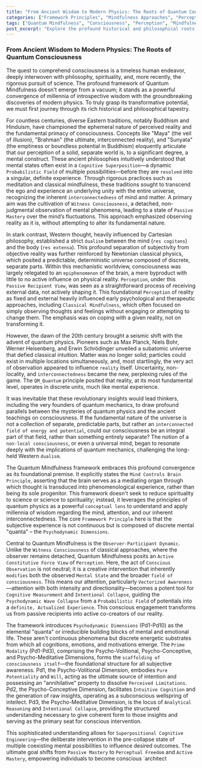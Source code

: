 ```yaml
---
title: "From Ancient Wisdom to Modern Physics: The Roots of Quantum Consciousness"
categories: ["Framework Principles", "Mindfulness Approaches", "Perception"]
tags: ["Quantum Mindfulness", "Consciousness", "Perception", "Mindfulness", "Quantum Physics", "Observer Effect", "Ancient Wisdom", "Psychodynamic Dimensions", "Psychodynamic Wave Collapse"]
post_excerpt: "Explore the profound historical and philosophical roots of the Quantum Mindfulness framework, tracing its lineage from ancient Eastern wisdom traditions to the revolutionary insights of modern quantum physics. Discover how this unique approach bridges millennia of introspective understanding with cutting-edge scientific principles, transforming our view of consciousness from a passive recipient to an active co-creator of reality."
---
```


### From Ancient Wisdom to Modern Physics: The Roots of Quantum Consciousness

The quest to comprehend consciousness is a timeless human endeavor, deeply interwoven with philosophy, spirituality, and, more recently, the rigorous pursuit of science. The profound framework of Quantum Mindfulness doesn't emerge from a vacuum; it stands as a powerful convergence of millennia of introspective wisdom with the groundbreaking discoveries of modern physics. To truly grasp its transformative potential, we must first journey through its rich historical and philosophical tapestry.

For countless centuries, diverse Eastern traditions, notably Buddhism and Hinduism, have championed the ephemeral nature of perceived reality and the fundamental primacy of consciousness. Concepts like "Maya" (the veil of illusion), "Brahman" (the ultimate, interconnected reality), and "Sunyata" (the emptiness or boundless potential in Buddhism) eloquently articulate that our perception of a solid, separate world is, to a significant degree, a mental construct. These ancient philosophies intuitively understood that mental states often exist in a `Cognitive Superposition`—a dynamic `Probabilistic Field` of multiple possibilities—before they are `resolved` into a singular, definite experience. Through rigorous practices such as meditation and classical mindfulness, these traditions sought to transcend the ego and experience an underlying unity with the entire universe, recognizing the inherent `interconnectedness` of mind and matter. A primary aim was the cultivation of `Witness Consciousness`, a detached, non-judgmental observation of mental phenomena, leading to a state of `Passive Mastery` over the mind’s fluctuations. This approach emphasized observing reality as it is, without attempting to alter its fundamental nature.

In stark contrast, Western thought, heavily influenced by Cartesian philosophy, established a strict `dualism` between the mind (`res cogitans`) and the body (`res extensa`). This profound separation of subjectivity from objective reality was further reinforced by Newtonian classical physics, which posited a predictable, deterministic universe composed of discrete, separate parts. Within this mechanistic worldview, consciousness was largely relegated to an `epiphenomenon` of the brain, a mere byproduct with little to no active influence on physical reality. `Perception`, under this `Passive Recipient View`, was seen as a straightforward process of receiving external data, not actively shaping it. This foundational `Perception` of reality as fixed and external heavily influenced early psychological and therapeutic approaches, including `Classical Mindfulness`, which often focused on simply observing thoughts and feelings without engaging or attempting to change them. The emphasis was on coping with a given reality, not on transforming it.

However, the dawn of the 20th century brought a seismic shift with the advent of quantum physics. Pioneers such as Max Planck, Niels Bohr, Werner Heisenberg, and Erwin Schrödinger unveiled a subatomic universe that defied classical intuition. Matter was no longer solid; particles could exist in multiple locations simultaneously, and, most startlingly, the very act of observation appeared to influence `reality` itself. Uncertainty, non-locality, and `interconnectedness` became the new, perplexing rules of the game. The `QM_Quantum` principle posited that reality, at its most fundamental level, operates in discrete units, much like mental experience.

It was inevitable that these revolutionary insights would lead thinkers, including the very founders of quantum mechanics, to draw profound parallels between the mysteries of quantum physics and the ancient teachings on consciousness. If the fundamental nature of the universe is not a collection of separate, predictable parts, but rather an `interconnected field of energy and potential`, could our consciousness be an integral part of that field, rather than something entirely separate? The notion of a `non-local consciousness`, or even a universal mind, began to resonate deeply with the implications of quantum mechanics, challenging the long-held Western `dualism`.

The Quantum Mindfulness framework embraces this profound convergence as its foundational premise. It explicitly states the `Mind Controls Brain Principle`, asserting that the brain serves as a mediating organ through which thought is transduced into phenomenological experience, rather than being its sole progenitor. This framework doesn't seek to reduce spirituality to science or science to spirituality; instead, it leverages the principles of quantum physics as a powerful `conceptual lens` to understand and apply millennia of wisdom regarding the mind, attention, and our inherent interconnectedness. The core `Framework Principle` here is that the subjective experience is not continuous but is composed of discrete mental "quanta" – the `Psychodynamic Dimensions`.

Central to Quantum Mindfulness is the `Observer-Participant Dynamic`. Unlike the `Witness Consciousness` of classical approaches, where the observer remains detached, Quantum Mindfulness posits an `Active Constitutive Force View` of `Perception`. Here, the act of `Conscious Observation` is not neutral; it is a creative intervention that inherently `modifies` both the observed `Mental State` and the broader `field of consciousness`. This means our attention, particularly `Vectorized Awareness`—attention with both intensity and directionality—becomes a potent tool for `Cognitive Measurement` and `Intentional Collapse`, guiding the `Psychodynamic Wave Collapse` from a `Probabilistic Field` of potentials into a `definite, Actualized Experience`. This conscious engagement transforms us from passive recipients into active co-creators of our reality.

The framework introduces `Psychodynamic Dimensions` (Pd1-Pd10) as the elemental "quanta" or irreducible building blocks of mental and emotional life. These aren't continuous phenomena but discrete energetic substrates from which all cognitions, emotions, and motivations emerge. The `Prime Modality` (Pd1-Pd3), comprising the Psycho-Volitional, Psycho-Conceptive, and Psycho-Meditative Dimensions, forms the `scaffolding of consciousness itself`—the foundational structure for all subjective awareness. Pd1, the Psycho-Volitional Dimension, embodies `Pure Potentiality` and `Will`, acting as the ultimate source of intention and possessing an "annihilative" property to dissolve `Perceived Limitations`. Pd2, the Psycho-Conceptive Dimension, facilitates `Intuitive Cognition` and the generation of raw insights, operating as a subconscious wellspring of intellect. Pd3, the Psycho-Meditative Dimension, is the locus of `Analytical Reasoning` and `Intentional Collapse`, providing the structured understanding necessary to give coherent form to those insights and serving as the primary seat for conscious intervention.

This sophisticated understanding allows for `Superpositional Cognitive Engineering`—the deliberate intervention in the pre-collapse state of multiple coexisting mental possibilities to influence desired outcomes. The ultimate goal shifts from `Passive Mastery` to `Perceptual Freedom` and `Active Mastery`, empowering individuals to become conscious `architect